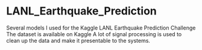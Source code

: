 # LANL_Earthquake_Prediction
Several models I used for the Kaggle LANL Earthquake Prediction Challenge
The dataset is available on Kaggle 
A lot of signal processing is used to clean up the data and make it presentable to the systems. 
